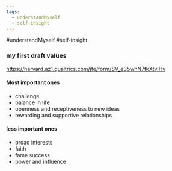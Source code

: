 ```yaml
---
tags:
  - understandMyself
  - self-insight
---
```

#understandMyself #self-insight 

### my first draft values
<https://harvard.az1.qualtrics.com/jfe/form/SV_e35whN7tkXtvlHv>

#### Most important ones
*  challenge
* balance in life
* openness and receptiveness to new ideas
* rewarding and supportive relationships


#### less important ones
* broad interests
* faith
* fame success
* power and influence